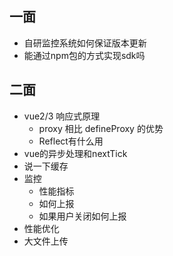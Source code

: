 ## 一面

- 自研监控系统如何保证版本更新
- 能通过npm包的方式实现sdk吗

## 二面

- vue2/3 响应式原理
  - proxy 相比 defineProxy 的优势
  - Reflect有什么用
- vue的异步处理和nextTick
- 说一下缓存
- 监控
  - 性能指标
  - 如何上报
  - 如果用户关闭如何上报
- 性能优化
- 大文件上传